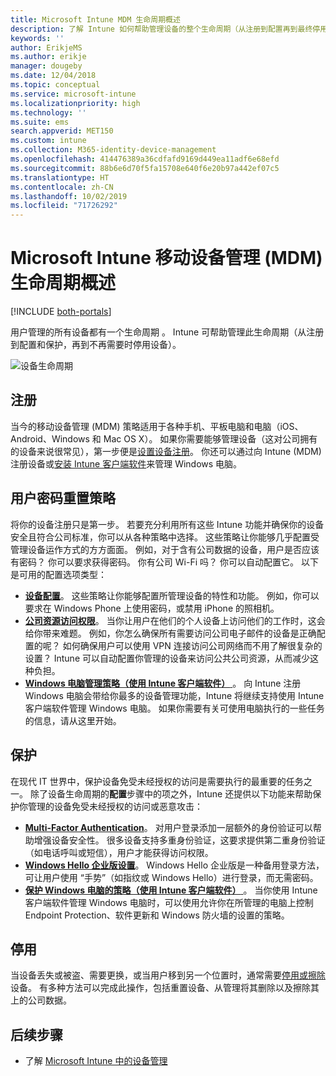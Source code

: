 ```yaml
---
title: Microsoft Intune MDM 生命周期概述
description: 了解 Intune 如何帮助管理设备的整个生命周期（从注册到配置再到最终停用）。
keywords: ''
author: ErikjeMS
ms.author: erikje
manager: dougeby
ms.date: 12/04/2018
ms.topic: conceptual
ms.service: microsoft-intune
ms.localizationpriority: high
ms.technology: ''
ms.suite: ems
search.appverid: MET150
ms.custom: intune
ms.collection: M365-identity-device-management
ms.openlocfilehash: 414476389a36cdfafd9169d449ea11adf6e68efd
ms.sourcegitcommit: 88b6e6d70f5fa15708e640f6e20b97a442ef07c5
ms.translationtype: HT
ms.contentlocale: zh-CN
ms.lasthandoff: 10/02/2019
ms.locfileid: "71726292"
---
```

# <a name="overview-of-the-microsoft-intune-mobile-device-management-mdm-lifecycle"></a>Microsoft Intune 移动设备管理 (MDM) 生命周期概述

[!INCLUDE [both-portals](../../intune-classic/includes/note-for-both-portals.md)]

用户管理的所有设备都有一个生命周期  。 Intune 可帮助管理此生命周期（从注册到配置和保护，再到不再需要时停用设备）。

![设备生命周期](./media/device-lifecycle/device-lifecycle.png "Intune 设备生命周期")

## <a name="enroll"></a>注册
当今的移动设备管理 (MDM) 策略适用于各种手机、平板电脑和电脑（iOS、Android、Windows 和 Mac OS X）。 如果你需要能够管理设备（这对公司拥有的设备来说很常见），第一步便是[设置设备注册](../enrollment/device-enrollment.md)。 你还可以通过向 Intune (MDM) 注册设备或[安装 Intune 客户端软件](../manage-windows-pcs-with-microsoft-intune.md)来管理 Windows 电脑。

## <a name="configure"></a>用户密码重置策略
将你的设备注册只是第一步。 若要充分利用所有这些 Intune 功能并确保你的设备安全且符合公司标准，你可以从各种策略中选择。 这些策略让你能够几乎配置受管理设备运作方式的方方面面。 例如，对于含有公司数据的设备，用户是否应该有密码？ 你可以要求获得密码。 你有公司 Wi-Fi 吗？ 你可以自动配置它。 以下是可用的配置选项类型：

- [**设备配置**](../configuration/device-profiles.md)。 这些策略让你能够配置所管理设备的特性和功能。 例如，你可以要求在 Windows Phone 上使用密码，或禁用 iPhone 的照相机。
- [**公司资源访问权限**](../configuration/device-profiles.md)。 当你让用户在他们的个人设备上访问他们的工作时，这会给你带来难题。 例如，你怎么确保所有需要访问公司电子邮件的设备是正确配置的呢？ 如何确保用户可以使用 VPN 连接访问公司网络而不用了解很复杂的设置？ Intune 可以自动配置你管理的设备来访问公共公司资源，从而减少这种负担。
- [**Windows 电脑管理策略（使用 Intune 客户端软件）** ](common-windows-pc-management-tasks-with-the-microsoft-intune-computer-client.md)。 向 Intune 注册 Windows 电脑会带给你最多的设备管理功能，Intune 将继续支持使用 Intune 客户端软件管理 Windows 电脑。 如果你需要有关可使用电脑执行的一些任务的信息，请从这里开始。

## <a name="protect"></a>保护
在现代 IT 世界中，保护设备免受未经授权的访问是需要执行的最重要的任务之一。 除了设备生命周期的**配置**步骤中的项之外，Intune 还提供以下功能来帮助保护你管理的设备免受未经授权的访问或恶意攻击：
- [**Multi-Factor Authentication**](../enrollment/multi-factor-authentication.md)。 对用户登录添加一层额外的身份验证可以帮助增强设备安全性。 很多设备支持多重身份验证，这要求提供第二重身份验证（如电话呼叫或短信），用户才能获得访问权限。
- [**Windows Hello 企业版设置**](../protect/windows-hello.md)。 Windows Hello 企业版是一种备用登录方法，可让用户使用  “手势”（如指纹或 Windows Hello）进行登录，而无需密码。
- [**保护 Windows 电脑的策略（使用 Intune 客户端软件）** ](../policies-to-protect-windows-pcs-in-microsoft-intune.md)。 当你使用 Intune 客户端软件管理 Windows 电脑时，可以使用允许你在所管理的电脑上控制 Endpoint Protection、软件更新和 Windows 防火墙的设置的策略。

## <a name="retire"></a>停用
当设备丢失或被盗、需要更换，或当用户移到另一个位置时，通常需要[停用或擦除](../remote-actions/device-management.md)设备。 有多种方法可以完成此操作，包括重置设备、从管理将其删除以及擦除其上的公司数据。

## <a name="next-steps"></a>后续步骤

- 了解 [Microsoft Intune 中的设备管理](../remote-actions/device-management.md)
